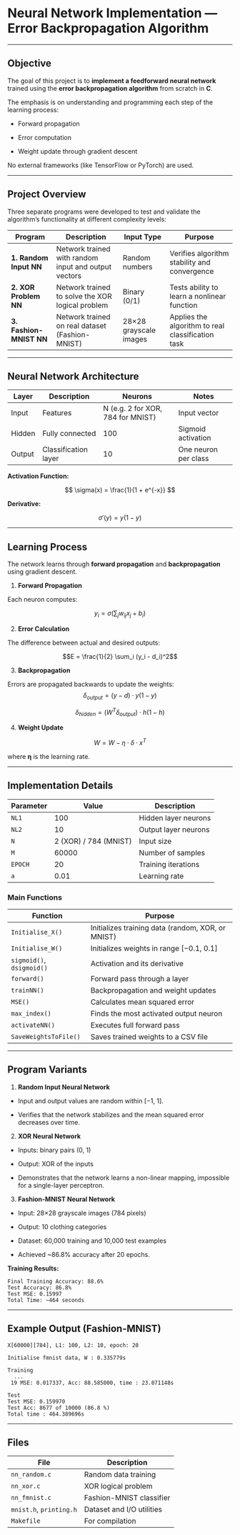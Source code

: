 # Neural Network Implementation — Error Backpropagation Algorithm

--- 

## Objective

The goal of this project is to **implement a feedforward neural network** trained using the **error backpropagation algorithm** from scratch in **C**.

The emphasis is on understanding and programming each step of the learning process:

- Forward propagation

- Error computation

- Weight update through gradient descent

No external frameworks (like TensorFlow or PyTorch) are used.

---

## Project Overview

Three separate programs were developed to test and validate the algorithm’s functionality at different complexity levels:

| Program                 | Description                                          | Input Type             | Purpose                                           |
| ----------------------- | ---------------------------------------------------- | ---------------------- | ------------------------------------------------- |
| **1. Random Input NN**  | Network trained with random input and output vectors | Random numbers         | Verifies algorithm stability and convergence      |
| **2. XOR Problem NN**   | Network trained to solve the XOR logical problem     | Binary (0/1)           | Tests ability to learn a nonlinear function       |
| **3. Fashion-MNIST NN** | Network trained on real dataset (Fashion-MNIST)      | 28×28 grayscale images | Applies the algorithm to real classification task |

---

## Neural Network Architecture
| Layer  | Description          | Neurons                           | Notes                |
| ------ | -------------------- | --------------------------------- | -------------------- |
| Input  | Features             | N (e.g. 2 for XOR, 784 for MNIST) | Input vector         |
| Hidden | Fully connected      | 100                               | Sigmoid activation   |
| Output | Classification layer | 10                                | One neuron per class |


**Activation Function:**  

$$
\sigma(x) = \frac{1}{1 + e^{-x}}
$$

**Derivative:​**

$$
\sigma'(y) = y(1 - y)
$$

---


## Learning Process

The network learns through **forward propagation** and **backpropagation** using gradient descent.

1. **Forward Propagation**

Each neuron computes:

$$
y_i = \sigma\left(\sum_j w_{ij}x_j + b_i\right)
$$

2. **Error Calculation**

The difference between actual and desired outputs:

$$E = \frac{1}{2} \sum_i (y_i - d_i)^2$$

3. **Backpropagation**

Errors are propagated backwards to update the weights:
$$
\delta_{output} = (y - d) \cdot y(1 - y)
$$

$$
\delta_{hidden} = (W^T \delta_{output}) \cdot h(1 - h) 
$$

4. **Weight Update**

$$W = W - \eta \cdot \delta \cdot x^T$$

where **η** is the learning rate.

---

## Implementation Details

| Parameter | Value                 | Description          |
| --------- | --------------------- | -------------------- |
| `NL1`     | 100                   | Hidden layer neurons |
| `NL2`     | 10                    | Output layer neurons |
| `N`       | 2 (XOR) / 784 (MNIST) | Input size           |
| `M`       | 60000                 | Number of samples    |
| `EPOCH`   | 20                    | Training iterations  |
| `a`       | 0.01                  | Learning rate        |


### Main Functions

| Function                  | Purpose                                           |
| ------------------------- | ------------------------------------------------- |
| `Initialise_X()`          | Initializes training data (random, XOR, or MNIST) |
| `Initialise_W()`          | Initializes weights in range [−0.1, 0.1]          |
| `sigmoid()`, `dsigmoid()` | Activation and its derivative                     |
| `forward()`               | Forward pass through a layer                      |
| `trainNN()`               | Backpropagation and weight updates                |
| `MSE()`                   | Calculates mean squared error                     |
| `max_index()`             | Finds the most activated output neuron            |
| `activateNN()`            | Executes full forward pass                        |
| `SaveWeightsToFile()`     | Saves trained weights to a CSV file               |

---

## Program Variants

1. **Random Input Neural Network**

- Input and output values are random within [−1, 1].

- Verifies that the network stabilizes and the mean squared error decreases over time.

2. **XOR Neural Network**

- Inputs: binary pairs (0, 1)

- Output: XOR of the inputs

- Demonstrates that the network learns a non-linear mapping, impossible for a single-layer perceptron.

3. **Fashion-MNIST Neural Network**

- Input: 28×28 grayscale images (784 pixels)

- Output: 10 clothing categories

- Dataset: 60,000 training and 10,000 test examples

- Achieved ~86.8% accuracy after 20 epochs.

**Training Results:**

```text
Final Training Accuracy: 88.6%
Test Accuracy: 86.8%
Test MSE: 0.15997
Total Time: ~464 seconds
```
---

## Example Output (Fashion-MNIST)

```text
X[60000][784], L1: 100, L2: 10, epoch: 20

Initialise fmnist data, W : 0.335779s

Training
  ...
 19 MSE: 0.017337, Acc: 88.585000, time : 23.071148s

Test
Test MSE: 0.159970
Test Acc: 8677 of 10000 (86.8 %)
Total time : 464.389696s
```
---

## Files
| File                    | Description               |
| ----------------------- | ------------------------- |
| `nn_random.c`           | Random data training      |
| `nn_xor.c`              | XOR logical problem       |
| `nn_fmnist.c`           | Fashion-MNIST classifier  |
| `mnist.h`, `printing.h` | Dataset and I/O utilities |
| `Makefile`              | For compilation           |
